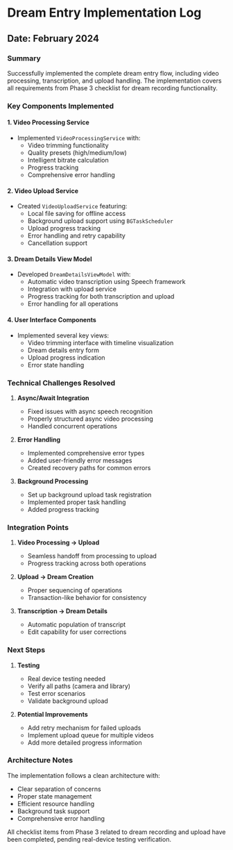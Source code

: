 # Dream Entry Implementation Log

## Date: February 2024

### Summary
Successfully implemented the complete dream entry flow, including video processing, transcription, and upload handling. The implementation covers all requirements from Phase 3 checklist for dream recording functionality.

### Key Components Implemented

#### 1. Video Processing Service
- Implemented `VideoProcessingService` with:
  - Video trimming functionality
  - Quality presets (high/medium/low)
  - Intelligent bitrate calculation
  - Progress tracking
  - Comprehensive error handling

#### 2. Video Upload Service
- Created `VideoUploadService` featuring:
  - Local file saving for offline access
  - Background upload support using `BGTaskScheduler`
  - Upload progress tracking
  - Error handling and retry capability
  - Cancellation support

#### 3. Dream Details View Model
- Developed `DreamDetailsViewModel` with:
  - Automatic video transcription using Speech framework
  - Integration with upload service
  - Progress tracking for both transcription and upload
  - Error handling for all operations

#### 4. User Interface Components
- Implemented several key views:
  - Video trimming interface with timeline visualization
  - Dream details entry form
  - Upload progress indication
  - Error state handling

### Technical Challenges Resolved

1. **Async/Await Integration**
   - Fixed issues with async speech recognition
   - Properly structured async video processing
   - Handled concurrent operations

2. **Error Handling**
   - Implemented comprehensive error types
   - Added user-friendly error messages
   - Created recovery paths for common errors

3. **Background Processing**
   - Set up background upload task registration
   - Implemented proper task handling
   - Added progress tracking

### Integration Points

1. **Video Processing → Upload**
   - Seamless handoff from processing to upload
   - Progress tracking across both operations

2. **Upload → Dream Creation**
   - Proper sequencing of operations
   - Transaction-like behavior for consistency

3. **Transcription → Dream Details**
   - Automatic population of transcript
   - Edit capability for user corrections

### Next Steps

1. **Testing**
   - Real device testing needed
   - Verify all paths (camera and library)
   - Test error scenarios
   - Validate background upload

2. **Potential Improvements**
   - Add retry mechanism for failed uploads
   - Implement upload queue for multiple videos
   - Add more detailed progress information

### Architecture Notes

The implementation follows a clean architecture with:
- Clear separation of concerns
- Proper state management
- Efficient resource handling
- Background task support
- Comprehensive error handling

All checklist items from Phase 3 related to dream recording and upload have been completed, pending real-device testing verification. 